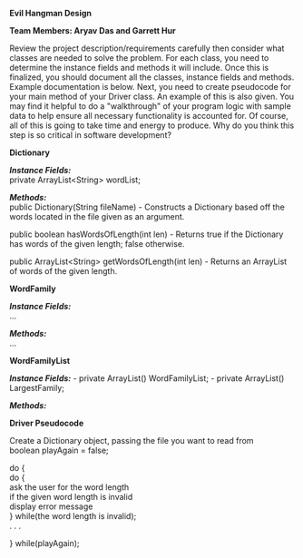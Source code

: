 **Evil Hangman Design**  

**Team Members: Aryav Das and Garrett Hur**

Review the project description/requirements carefully then consider what classes are needed to solve the problem. For each class, you need to determine the instance fields and methods it will include. Once this is finalized, you should document all the classes, instance fields and methods. Example documentation is below. Next, you need to create pseudocode for your main method of your Driver class. An example of this is also given. You may find it helpful to do a "walkthrough" of your program logic with sample data to help ensure all necessary functionality is accounted for. Of course, all of this is going to take time and energy to produce. Why do you think this step is so critical in software development?

**Dictionary**

***Instance Fields:***  
private ArrayList\<String\> wordList;

***Methods:***  
public Dictionary(String fileName) \- Constructs a Dictionary based off the words located in the file given as an argument. 

public boolean hasWordsOfLength(int len) \- Returns true if the Dictionary has words of the given length; false otherwise. 

public ArrayList\<String\> getWordsOfLength(int len) \- Returns an ArrayList of words of the given length.

**WordFamily**

***Instance Fields:***  
…

***Methods:***  
…

**WordFamilyList**

***Instance Fields:***
     - private ArrayList<WordFamily>() WordFamilyList; 
     - private ArrayList<String>() LargestFamily; 

***Methods:***

**Driver Pseudocode**

Create a Dictionary object, passing the file you want to read from  
boolean playAgain \= false;

do {  
     do {  
        ask the user for the word length  
        if the given word length is invalid  
            display error message  
     } while(the word length is invalid);  
     . . .

} while(playAgain);

